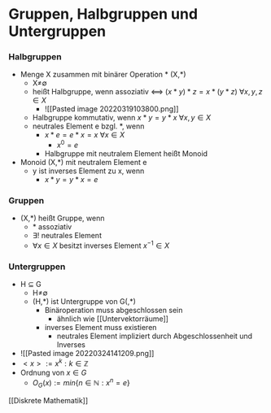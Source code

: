 # Gruppen, Halbgruppen und Untergruppen
### Halbgruppen
+ Menge X zusammen mit binärer Operation \* (X,\*)
	+ X≠∅
	+ heißt Halbgruppe, wenn assoziativ <==> $(x*y)*z=x*(y*z)$ $∀x,y,z∈X$
		+ ![[Pasted image 20220319103800.png]]
	+ Halbgruppe kommutativ, wenn $x*y=y*x$ $∀x,y∈X$
	+ neutrales Element e bzgl. \*, wenn 
		+ $x*e=e*x=x$ $∀x∈X$
			+ $x^0=e$
		+ Halbgruppe mit neutralem Element heißt Monoid
+ Monoid (X,\*) mit neutralem Element e
	+ y ist inverses Element zu x, wenn
		+ $x*y=y*x=e$

### Gruppen
+ (X,\*) heißt Gruppe, wenn
	+ \* assoziativ
	+ $∃!$ neutrales Element
	+ $∀x∈X$ besitzt inverses Element $x^{-1}∈X$

### Untergruppen
+ H ⊆ G
	+ H≠∅
	+ (H,\*) ist Untergruppe von G(,\*)
		+ Binäroperation muss abgeschlossen sein
			+ ähnlich wie [[Untervektorräume]]
		+ inverses Element muss existieren
			+ neutrales Element impliziert durch Abgeschlossenheit und Inverses
+ ![[Pasted image 20220324141209.png]]
+ $<x>:={x^k:k∈ℤ}$
+ Ordnung von $x∈G$
	+ $O_G(x):=min\{n∈ℕ: x^n=e\}$
 
 [[Diskrete Mathematik]]